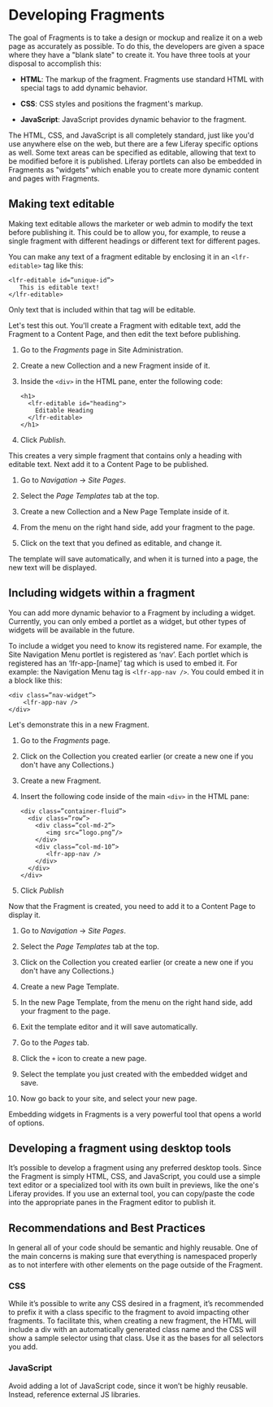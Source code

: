 # Developing Fragments

The goal of Fragments is to take a design or mockup and realize it on a web page
as accurately as possible. To do this, the developers are given a space where
they have a "blank slate" to create it. You have three tools at your disposal 
to accomplish this:

*  **HTML**: The markup of the fragment. Fragments use standard HTML with  
    special tags to add dynamic behavior.

*  **CSS**: CSS styles and positions the fragment's markup. 

*  **JavaScript**: JavaScript provides dynamic behavior to the fragment.

The HTML, CSS, and JavaScript is all completely standard, just like you'd use
anywhere else on the web, but there are a few Liferay specific options as well. 
Some text areas can be specified as editable, allowing that text to be modified
before it is published. Liferay portlets can also be embedded in 
Fragments as "widgets" which enable you to create more dynamic content and pages
with Fragments.

## Making text editable

Making text editable allows the marketer or web admin to modify the text before 
publishing it. This could be to allow you, for example, to reuse a single 
fragment with different headings or different text for different pages.

You can make any text of a fragment editable by enclosing it in an 
`<lfr-editable>` tag like this:

    
    <lfr-editable id=”unique-id”>
       This is editable text!    
    </lfr-editable>
    

Only text that is included within that tag will be editable.

Let's test this out. You'll create a Fragment with editable text, add the 
Fragment to a Content Page, and then edit the text before publishing.

1.  Go to the *Fragments* page in Site Administration.

2.  Create a new Collection and a new Fragment inside of it.

3.  Inside the `<div>` in the HTML pane, enter the following code:
    
        <h1>
          <lfr-editable id="heading">
            Editable Heading
          </lfr-editable>
        </h1>

4. Click *Publish*.

<screenshot>

This creates a very simple fragment that contains only a heading with editable
text. Next add it to a Content Page to be published.

1.  Go to *Navigation* &rarr; *Site Pages*.

2.  Select the *Page Templates* tab at the top.

3.  Create a new Collection and a New Page Template inside of it.

4.  From the menu on the right hand side, add your fragment to the page.

5.  Click on the text that you defined as editable, and change it.

The template will save automatically, and when it is turned into a page, the new
text will be displayed.

## Including widgets within a fragment

You can add more dynamic behavior to a Fragment by including a widget. 
Currently, you can only embed a portlet as a widget, but other types of widgets
will be available in the future.

To include a widget you need to know its registered name. For example, the Site 
Navigation Menu portlet is registered as ‘nav’. Each portlet which is 
registered has an ‘lfr-app-[name]’ tag which is used to embed it. For example: 
the Navigation Menu tag is `<lfr-app-nav />`. You could embed it in a block 
like this:

    <div class=”nav-widget”>
        <lfr-app-nav />
    </div>

Let's demonstrate this in a new Fragment.

1.  Go to the *Fragments* page.

2.  Click on the Collection you created earlier (or create a new one if you 
    don't have any Collections.)
    
3.  Create a new Fragment.

4.  Insert the following code inside of the main `<div>` in the HTML pane:
    
        <div class=”container-fluid”>
          <div class=”row”>
            <div class=”col-md-2”>
               <img src=”logo.png”/>
            </div>
            <div class=”col-md-10”>
               <lfr-app-nav />
            </div>
          </div>
        </div>
    
5.  Click *Publish*

Now that the Fragment is created, you need to add it to a Content Page to 
display it.

1.  Go to *Navigation* &rarr; *Site Pages*.

2.  Select the *Page Templates* tab at the top.

3.  Click on the Collection you created earlier (or create a new one if you 
    don't have any Collections.)

4.  Create a new Page Template.

5.  In the new Page Template, from the menu on the right hand side, add your 
    fragment to the page.
    
6.  Exit the template editor and it will save automatically.

7.  Go to the *Pages* tab.

8.  Click the `+` icon to create a new page.

9.  Select the template you just created with the embedded widget and save.

10. Now go back to your site, and select your new page.

<screenshot>

Embedding widgets in Fragments is a very powerful tool that opens a world of 
options.

## Developing a fragment using desktop tools

It’s possible to develop a fragment using any preferred desktop tools. Since 
the Fragment is simply HTML, CSS, and JavaScript, you could use a simple text 
editor or a specialized tool with its own built in previews, like the one's 
Liferay provides. If you use an external tool, you can copy/paste the code into the appropriate panes in the Fragment editor to publish it.

## Recommendations and Best Practices

In general all of your code should be semantic and highly reusable. One of the 
main concerns is making sure that everything is namespaced properly as to not
interfere with other elements on the page outside of the Fragment.

### CSS

While it’s possible to write any CSS desired in a fragment, it’s recommended to 
prefix it with a class specific to the fragment to avoid impacting other 
fragments. To facilitate this, when creating a new fragment, the HTML will 
include a div with an automatically generated class name and the CSS will show 
a sample selector using that class. Use it as the bases for all selectors you 
add.

### JavaScript

Avoid adding a lot of JavaScript code, since it won’t be highly reusable. Instead, reference external JS libraries.
